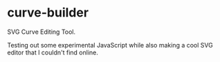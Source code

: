 # curve-builder

SVG Curve Editing Tool.

Testing out some experimental JavaScript while also making a cool SVG editor that I couldn't find online.
